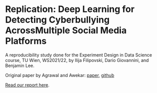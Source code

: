 # Replication: Deep Learning for Detecting Cyberbullying AcrossMultiple Social Media Platforms

A reproducibility study done for the Experiment Design in Data Science course, TU Wien, WS2021/22, by Ilija Filipovski, Dario Giovannini, and Benjamin Lee. 

Original paper by Agrawal and Awekar: [paper](https://arxiv.org/pdf/1801.06482.pdf), [github](https://github.com/sweta20/Detecting-Cyberbullying-Across-SMPs)

[Read our report here](link-to-zenodo.com).

